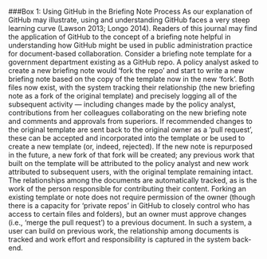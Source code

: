 ###Box 1: Using GitHub in the Briefing Note Process
As our explanation of GitHub may illustrate, using and understanding GitHub faces a very steep learning curve (Lawson 2013; Longo 2014). Readers of this journal may find the application of GitHub to the concept of a briefing note helpful in understanding how GitHub might be used in public administration practice for document-based collaboration. Consider a briefing note template for a government department existing as a GitHub repo. A policy analyst asked to create a new briefing note would ‘fork the repo’ and start to write a new briefing note based on the copy of the template now in the new ‘fork’. Both files now exist, with the system tracking their relationship (the new briefing note as a fork of the original template) and precisely logging all of the subsequent activity — including changes made by the policy analyst, contributions from her colleagues collaborating on the new briefing note and comments and approvals from superiors. If recommended changes to the original template are sent back to the original owner as a ‘pull request’, these can be accepted and incorporated into the template or be used to create a new template (or, indeed, rejected). If the new note is repurposed in the future, a new fork of that fork will be created; any previous work that built on the template will be attributed to the policy analyst and new work attributed to subsequent users, with the original template remaining intact. The relationships among the documents are automatically tracked, as is the work of the person responsible for contributing their content. Forking an existing template or note does not require permission of the owner (though there is a capacity for ‘private repos’ in GitHub to closely control who has access to certain files and folders), but an owner must approve changes (i.e., ‘merge the pull request’) to a previous document. In such a system, a user can build on previous work, the relationship among documents is tracked and work effort and responsibility is captured in the system back-end.

